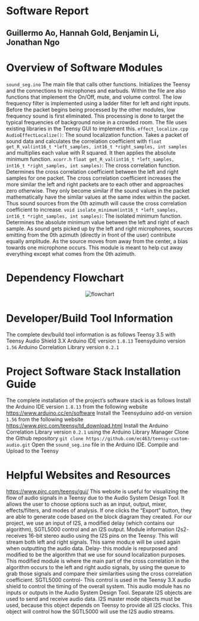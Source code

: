 # Software Report
## Guillermo Ao, Hannah Gold, Benjamin Li, Jonathan Ngo


# Overview of Software Modules
```sound_seg.ino```
The main file that calls other functions. Initializes the Teensy and the connections to microphones and earbuds. Within the file are also functions that implement the On/Off, mute, and volume control.
The low frequency filter is implemented using a ladder filter for left and right inputs. Before the packet begins being processed by the other modules, low frequency sound is first eliminated. This processing is done to target the typical frequencies of background noise in a crowded room. The file uses existing libraries in the Teensy GUI to implement this. 
```effect_localize.cpp```
```AudioEffectLocalize()```: 
The sound localization function. Takes a packet of sound data and calculates the correlation coefficient with ```float get_R_val(int16_t *left_samples, int16_t *right_samples, int samples``` and multiplies each value with R squared. It then applies the absolute minimum function.
```xcorr.h```
```float get_R_val(int16_t *left_samples, int16_t *right_samples, int samples)```: The cross correlation function. Determines the cross correlation coefficient between the left and right samples for one packet. The cross correlation coefficient increases the more similar the left and right packets are to each other and approaches zero otherwise. They only become similar if the sound values in the packet mathematically have the similar values at the same index within the packet. Thus sound sources from the 0th azimuth will cause the cross correlation coefficient to increase. 
```void isolate_minimum(int16_t *left_samples, int16_t *right_samples, int samples)```: The isolated minimum function. Determines the absolute minimum value between the left and right of each sample. As sound gets picked up by the left and right microphones, sources emitting from the 0th azimuth (directly in front of the user) contribute equally amplitude. As the source moves from away from the center, a bias towards one microphone occurs. This module is meant to help cut away everything except what comes from the 0th azimuth. 

# Dependency Flowchart

<p align="center">
   <img src="https://github.com/ec463/teensy-custom-audio/blob/master/resources/file_flowchart.drawio.png" alt="flowchart"/>
</p>

# Developer/Build Tool Information
The complete dev/build tool information is as follows
	Teensy 3.5 with Teensy Audio Shield 3.X
	Arduino IDE version ```1.8.13```
	Teensyduino version ```1.56```
	Arduino Correlation Library version ```0.2.1```

# Project Software Stack Installation Guide

The complete installation of the project’s software stack is as follows
	Install the Arduino IDE version ```1.8.13``` from the following website
		https://www.arduino.cc/en/software
	Install the Teensyduino add-on version ```1.56``` from the following website
		https://www.pjrc.com/teensy/td_download.html
	Install the Arduino Correlation Library version ```0.2.1``` using the Arduino Library Manager
	Clone the Github repository
		```git clone https://github.com/ec463/teensy-custom-audio.git```
	Open the ```sound_seg.ino``` file in the Arduino IDE.
		Compile and Upload to the Teensy

# Helpful Websites and Resources

https://www.pjrc.com/teensy/gui/ 
This website is useful for visualizing the flow of audio signals in a Teensy due to the Audio System Design Tool. It allows the user to choose options such as an input, output, mixer, effects/filters, and modes of analysis. If one clicks the “Export” button, they are able to generate code based on the block diagram they created. For our project, we use an input of I2S, a modified delay (which contains our algorithm), SGTL5000 control and an I2S output. 
Module information
I2s2- receives 16-bit stereo audio using the I2S pins on the Teensy. This will stream both left and right signals. This same modu;e will be used again when outputting the audio data.
Delay- this module is repurposed and modified to be the algorithm that we use for sound localization purposes. This modified module is where the main part of the cross correlation in the algorithm occurs to the left and right audio signals, by using the queue to grab those signals and compare their similarities using the cross correlation coefficient.
SGTL5000 control- This control is used in the Teensy 3.X audio shield to control the timing of the overall system. This audio module has no inputs or outputs in the Audio System Design Tool. Separate I2S objects are used to send and receive audio data. I2S master mode objects must be used, because this object depends on Teensy to provide all I2S clocks. This object will control how the SGTL5000 will use the I2S audio streams.